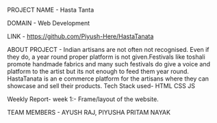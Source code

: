 PROJECT NAME - Hasta Tanta

DOMAIN - Web Development

LINK - https://github.com/Piyush-Here/HastaTanata

ABOUT PROJECT - Indian artisans are not often not recognised. Even if they do, a year round proper platform is not given.Festivals like toshali promote 
handmade fabrics and many such festivals do give a voice and platform to the artist but its not enough to feed them year round. HastaTanata is an e commerce
platform for the artisans where they can showcase and sell their products.
Tech Stack used- HTML CSS JS

Weekly Report- 
              week 1:- Frame/layout of the website.

TEAM MEMBERS - AYUSH RAJ, PIYUSHA PRITAM NAYAK
